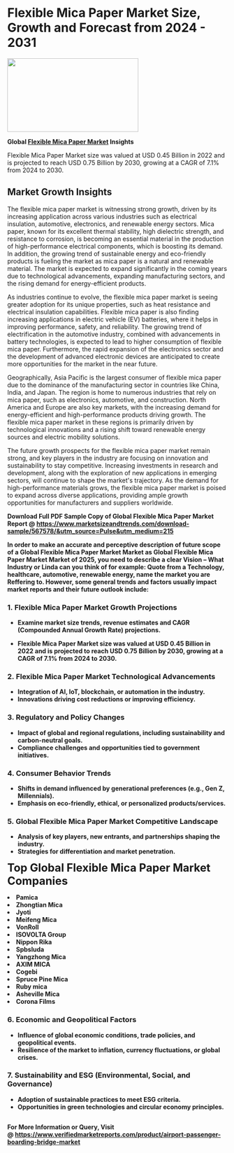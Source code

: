 <H1>Flexible Mica Paper Market Size, Growth and Forecast from 2024 - 2031</H1><img class="aligncenter size-medium wp-image-584254" src="https://thirdeyenews.in/wp-content/uploads/2024/09/Global-Market-Research-300x168.jpeg" alt="" width="300" height="168" /><p><strong>Global&nbsp;<a href="https://www.marketsizeandtrends.com/download-sample/567578/&amp;utm_source=Pulse&amp;utm_medium=215">Flexible Mica Paper Market</a> Insights</strong></p><p>Flexible Mica Paper Market size was valued at USD 0.45 Billion in 2022 and is projected to reach USD 0.75 Billion by 2030, growing at a CAGR of 7.1% from 2024 to 2030.</p><p><h2>Market Growth Insights</h2> <p>The flexible mica paper market is witnessing strong growth, driven by its increasing application across various industries such as electrical insulation, automotive, electronics, and renewable energy sectors. Mica paper, known for its excellent thermal stability, high dielectric strength, and resistance to corrosion, is becoming an essential material in the production of high-performance electrical components, which is boosting its demand. In addition, the growing trend of sustainable energy and eco-friendly products is fueling the market as mica paper is a natural and renewable material. The market is expected to expand significantly in the coming years due to technological advancements, expanding manufacturing sectors, and the rising demand for energy-efficient products.</p> <p><strong></strong></p> <p>As industries continue to evolve, the flexible mica paper market is seeing greater adoption for its unique properties, such as heat resistance and electrical insulation capabilities. Flexible mica paper is also finding increasing applications in electric vehicle (EV) batteries, where it helps in improving performance, safety, and reliability. The growing trend of electrification in the automotive industry, combined with advancements in battery technologies, is expected to lead to higher consumption of flexible mica paper. Furthermore, the rapid expansion of the electronics sector and the development of advanced electronic devices are anticipated to create more opportunities for the market in the near future.</p> <p>Geographically, Asia Pacific is the largest consumer of flexible mica paper due to the dominance of the manufacturing sector in countries like China, India, and Japan. The region is home to numerous industries that rely on mica paper, such as electronics, automotive, and construction. North America and Europe are also key markets, with the increasing demand for energy-efficient and high-performance products driving growth. The flexible mica paper market in these regions is primarily driven by technological innovations and a rising shift toward renewable energy sources and electric mobility solutions.</p> <p>The future growth prospects for the flexible mica paper market remain strong, and key players in the industry are focusing on innovation and sustainability to stay competitive. Increasing investments in research and development, along with the exploration of new applications in emerging sectors, will continue to shape the market's trajectory. As the demand for high-performance materials grows, the flexible mica paper market is poised to expand across diverse applications, providing ample growth opportunities for manufacturers and suppliers worldwide.</p> <p><strong></p><p><span class=""><strong>Download Full PDF Sample Copy of Global Flexible Mica Paper Market Report</strong> @ <a href="https://www.marketsizeandtrends.com/download-sample/567578/&amp;utm_source=Pulse&amp;utm_medium=215" target="_blank">https://www.marketsizeandtrends.com/download-sample/567578/&amp;utm_source=Pulse&amp;utm_medium=215</a></span></p><p>In order to make an accurate and perceptive description of future scope of a Global&nbsp;Flexible Mica Paper Market Market as Global&nbsp;Flexible Mica Paper Market Market of 2025, you need to describe a clear Vision &ndash; What Industry or Linda can you think of for example: Quote from a Technology, healthcare, automotive, renewable energy, name the market you are Reffering to. However, some general trends and factors usually impact market reports and their future outlook include:</p><h3>1.&nbsp;<strong>Flexible Mica Paper Market Growth Projections</strong></h3><ul><li>Examine market size trends, revenue estimates and CAGR (Compounded Annual Growth Rate) projections.</li><li><p>Flexible Mica Paper Market size was valued at USD 0.45 Billion in 2022 and is projected to reach USD 0.75 Billion by 2030, growing at a CAGR of 7.1% from 2024 to 2030.</p></li></ul><h3>2.&nbsp;<strong>Flexible Mica Paper Market Technological Advancements</strong></h3><ul><li>Integration of AI, IoT, blockchain, or automation in the industry.</li><li>Innovations driving cost reductions or improving efficiency.</li></ul><h3>3.&nbsp;<strong>Regulatory and Policy Changes</strong></h3><ul><li>Impact of global and regional regulations, including sustainability and carbon-neutral goals.</li><li>Compliance challenges and opportunities tied to government initiatives.</li></ul><h3>4.&nbsp;<strong>Consumer Behavior Trends</strong></h3><ul><li>Shifts in demand influenced by generational preferences (e.g., Gen Z, Millennials).</li><li>Emphasis on eco-friendly, ethical, or personalized products/services.</li></ul><h3>5.&nbsp;<strong>Global Flexible Mica Paper Market Competitive Landscape</strong></h3><ul><li>Analysis of key players, new entrants, and partnerships shaping the industry.</li><li>Strategies for differentiation and market penetration.</li></ul><p data-pm-slice="1 1 []"><span style="color: inherit; font-family: inherit; font-size: 25px;">Top Global Flexible Mica Paper Market Companies</span></p><div class="" data-test-id=""><p><li>Pamica</li><li> Zhongtian Mica</li><li> Jyoti</li><li> Meifeng Mica</li><li> VonRoll</li><li> ISOVOLTA Group</li><li> Nippon Rika</li><li> Spbsluda</li><li> Yangzhong Mica</li><li> AXIM MICA</li><li> Cogebi</li><li> Spruce Pine Mica</li><li> Ruby mica</li><li> Asheville Mica</li><li> Corona Films</li></p></div><h3>6.&nbsp;<strong>Economic and Geopolitical Factors</strong></h3><ul><li>Influence of global economic conditions, trade policies, and geopolitical events.</li><li>Resilience of the market to inflation, currency fluctuations, or global crises.</li></ul><h3>7.&nbsp;<strong>Sustainability and ESG (Environmental, Social, and Governance)</strong></h3><ul><li>Adoption of sustainable practices to meet ESG criteria.</li><li>Opportunities in green technologies and circular economy principles.</li></ul><h2><strong style="font-size: 14px;">For More Information or Query, Visit @&nbsp;</strong><a style="background-color: #ffffff; font-size: 14px;" href="https://www.marketsizeandtrends.com/report/flexible-mica-paper-market/" target="_blank">https://www.verifiedmarketreports.com/product/airport-passenger-boarding-bridge-market</a></h2>

